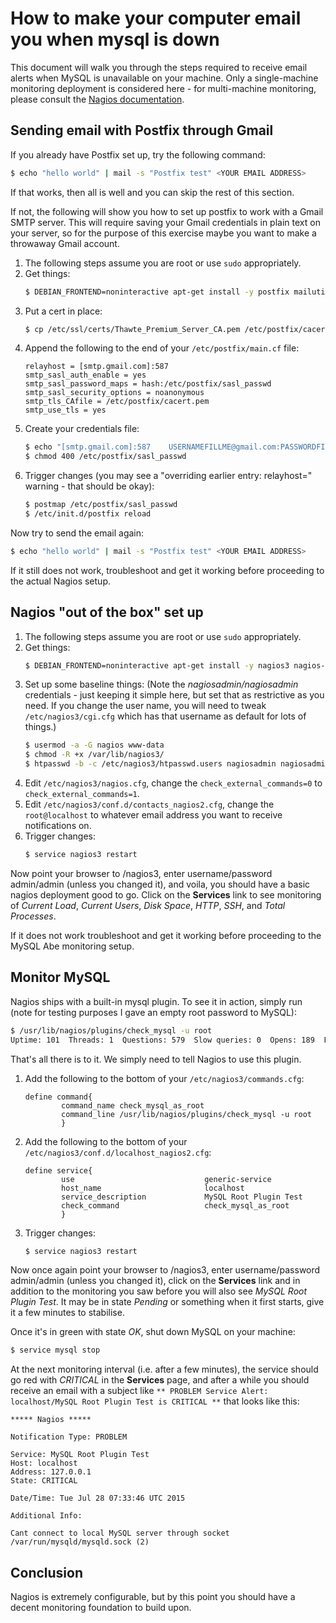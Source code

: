 # How to make your computer email you when mysql is down
This document will walk you through the steps required to receive email alerts when MySQL is unavailable on your machine. Only a single-machine monitoring deployment is considered here - for multi-machine monitoring, please consult the [Nagios documentation](https://www.nagios.org/documentation).

## Sending email with Postfix through Gmail
If you already have Postfix set up, try the following command:
```sh
$ echo "hello world" | mail -s "Postfix test" <YOUR EMAIL ADDRESS>
```

If that works, then all is well and you can skip the rest of this section.

If not, the following will show you how to set up postfix to work with a Gmail SMTP server. This will require saving your Gmail credentials in plain text on your server, so for the purpose of this exercise maybe you want to make a throwaway Gmail account.

1. The following steps assume you are root or use `sudo` appropriately.
2. Get things:
   ```sh
   $ DEBIAN_FRONTEND=noninteractive apt-get install -y postfix mailutils libsasl2-2 ca-certificates libsasl2-modules
   ```
3. Put a cert in place:
   ```sh
   $ cp /etc/ssl/certs/Thawte_Premium_Server_CA.pem /etc/postfix/cacert.pem
   ```
4. Append the following to the end of your `/etc/postfix/main.cf` file:
   ```
   relayhost = [smtp.gmail.com]:587
   smtp_sasl_auth_enable = yes
   smtp_sasl_password_maps = hash:/etc/postfix/sasl_passwd
   smtp_sasl_security_options = noanonymous
   smtp_tls_CAfile = /etc/postfix/cacert.pem
   smtp_use_tls = yes
   ```
5. Create your credentials file:
   ```sh
   $ echo "[smtp.gmail.com]:587    USERNAMEFILLME@gmail.com:PASSWORDFILLME" > /etc/postfix/sasl_passwd
   $ chmod 400 /etc/postfix/sasl_passwd
   ```
6. Trigger changes (you may see a "overriding earlier entry: relayhost=" warning - that should be okay):
   ```sh
   $ postmap /etc/postfix/sasl_passwd
   $ /etc/init.d/postfix reload
   ```

Now try to send the email again:
```sh
$ echo "hello world" | mail -s "Postfix test" <YOUR EMAIL ADDRESS>
```
If it still does not work, troubleshoot and get it working before proceeding to the actual Nagios setup.

## Nagios "out of the box" set up
1. The following steps assume you are root or use `sudo` appropriately.
2. Get things:
   ```sh
   $ DEBIAN_FRONTEND=noninteractive apt-get install -y nagios3 nagios-nrpe-plugin
   ```
3. Set up some baseline things: (Note the *nagiosadmin/nagiosadmin* credentials - just keeping it simple here, but set that as restrictive as you need. If you change the user name, you will need to tweak `/etc/nagios3/cgi.cfg` which has that username as default for lots of things.)
   ```sh
   $ usermod -a -G nagios www-data
   $ chmod -R +x /var/lib/nagios3/
   $ htpasswd -b -c /etc/nagios3/htpasswd.users nagiosadmin nagiosadmin
   ```
4. Edit `/etc/nagios3/nagios.cfg`, change the `check_external_commands=0` to `check_external_commands=1`.
5. Edit `/etc/nagios3/conf.d/contacts_nagios2.cfg`, change the `root@localhost` to whatever email address you want to receive notifications on.
6. Trigger changes:
   ```sh
   $ service nagios3 restart
   ```

Now point your browser to <your ip address>/nagios3, enter username/password admin/admin (unless you changed it), and voila, you should have a basic nagios deployment good to go. Click on the **Services** link to see monitoring of *Current Load*, *Current Users*, *Disk Space*, *HTTP*, *SSH*, and *Total Processes*.

If it does not work troubleshoot and get it working before proceeding to the MySQL Abe monitoring setup.

## Monitor MySQL
Nagios ships with a built-in mysql plugin. To see it in action, simply run (note for testing purposes I gave an empty root password to MySQL):
```sh
$ /usr/lib/nagios/plugins/check_mysql -u root
Uptime: 101  Threads: 1  Questions: 579  Slow queries: 0  Opens: 189  Flush tables: 1  Open tables: 41  Queries per second avg: 5.732|Connections=44c;;; Open_files=48;;; Open_tables=41;;; Qcache_free_memory=16759696;;; Qcache_hits=0c;;; Qcache_inserts=0c;;; Qcache_lowmem_prunes=0c;;; Qcache_not_cached=82c;;; Qcache_queries_in_cache=0;;; Queries=580c;;; Questions=575c;;; Table_locks_waited=0c;;; Threads_connected=1;;; Threads_running=1;;; Uptime=101c;;;
```

That's all there is to it. We simply need to tell Nagios to use this plugin.
1. Add the following to the bottom of your `/etc/nagios3/commands.cfg`:
   ```
   define command{
           command_name	check_mysql_as_root
           command_line	/usr/lib/nagios/plugins/check_mysql -u root
           }
   ```
2. Add the following to the bottom of your `/etc/nagios3/conf.d/localhost_nagios2.cfg`:
   ```
   define service{
           use                             generic-service
           host_name                       localhost
           service_description             MySQL Root Plugin Test
           check_command                   check_mysql_as_root
           }
   ```
3. Trigger changes:
   ```sh
   $ service nagios3 restart
   ```

Now once again point your browser to <your ip address>/nagios3, enter username/password admin/admin (unless you changed it), click on the **Services** link and in addition to the monitoring you saw before you will also see *MySQL Root Plugin Test*. It may be in state *Pending* or something when it first starts, give it a few minutes to stabilise.

Once it's in green with state *OK*, shut down MySQL on your machine:
```sh
$ service mysql stop
```
At the next monitoring interval (i.e. after a few minutes), the service should go red with *CRITICAL* in the **Services** page, and after a while you should receive an email with a subject like `** PROBLEM Service Alert: localhost/MySQL Root Plugin Test is CRITICAL **` that looks like this:
```
***** Nagios *****

Notification Type: PROBLEM

Service: MySQL Root Plugin Test
Host: localhost
Address: 127.0.0.1
State: CRITICAL

Date/Time: Tue Jul 28 07:33:46 UTC 2015

Additional Info:

Cant connect to local MySQL server through socket /var/run/mysqld/mysqld.sock (2)
```

## Conclusion
Nagios is extremely configurable, but by this point you should have a decent monitoring foundation to build upon.
